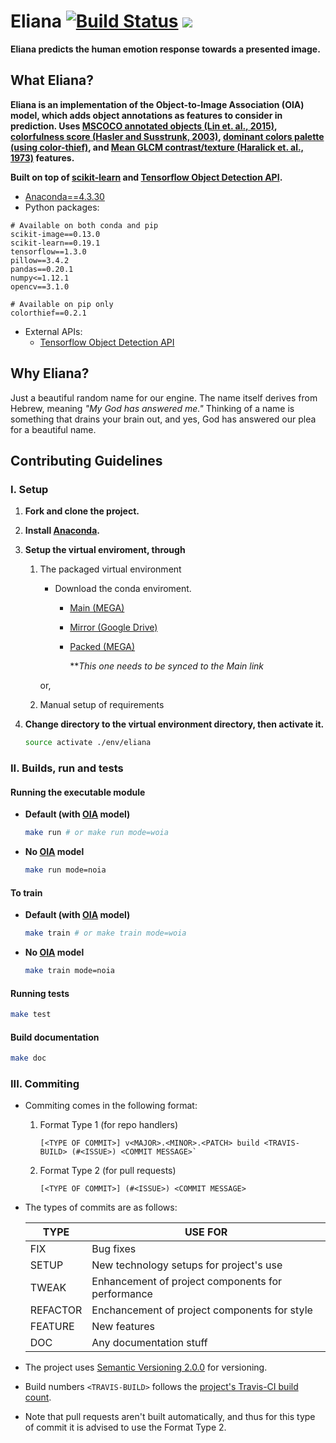 # Eliana [![Build Status](https://travis-ci.org/raymelon/Eliana.svg)](https://travis-ci.org/raymelon/Eliana) ![](https://reposs.herokuapp.com/?path=raymelon/Eliana)

**Eliana predicts the human emotion response towards a presented image.**

## What Eliana?

**Eliana is an implementation of the Object-to-Image Association (OIA) model, which adds object annotations as features to consider in prediction. Uses [MSCOCO annotated objects (Lin et. al., 2015)](http://arxiv.org/abs/1405.0312), [colorfulness score (Hasler and  Susstrunk, 2003)](https://infoscience.epfl.ch/record/33994/files/HaslerS03.pdf), [dominant colors palette (using color-thief)](https://github.com/fengsp/color-thief-py), and [Mean GLCM contrast/texture (Haralick et. al., 1973)](https://www.mathworks.com/help/images/texture-analysis-using-the-gray-level-co-occurrence-matrix-glcm.html?requestedDomain=www.mathworks.com) features.**

**Built on top of [scikit-learn](https://github.com/scikit-learn/scikit-learn) and [Tensorflow Object Detection API](https://github.com/tensorflow/models/tree/master/research/object_detection).**

- [Anaconda==4.3.30](https://www.anaconda.com/download/)
- Python packages:
```
# Available on both conda and pip
scikit-image==0.13.0
scikit-learn==0.19.1
tensorflow==1.3.0
pillow==3.4.2
pandas==0.20.1
numpy<=1.12.1
opencv==3.1.0

# Available on pip only
colorthief==0.2.1
```
- External APIs:
   - [Tensorflow Object Detection API](https://github.com/tensorflow/models/tree/master/research/object_detection)

## Why Eliana?

Just a beautiful random name for our engine. The name itself derives from Hebrew, meaning *"My God has answered me."* Thinking of a name is something that drains your brain out, and yes, God has answered our plea for a beautiful name.

## Contributing Guidelines
### I. Setup
1. **Fork and clone the project.**
2. **Install [Anaconda](https://www.anaconda.com/downloads).**
3. **Setup the virtual enviroment, through**
   1. The packaged virtual environment
        - Download the conda enviroment.
            - [Main (MEGA)](https://mega.nz/#F!Yn4WzY6I!3o2klQ-LfVwkTt61yVA9Gw)
            - [Mirror (Google Drive)](https://drive.google.com/open?id=0B2Gw0zD3SerkVWtsSVlRTUNuWVE)
            - [Packed  (MEGA)](https://mega.nz/#!82gBBCqT!clt5iihZZGYDGOE6utsr207iNviRAFqbI-_TsPFmswQ)
            
               ***This one needs to be synced to the Main link*
             
      or,          
   2. Manual setup of requirements

4. **Change directory to the virtual environment directory, then activate it.**
   ```Bash
   source activate ./env/eliana
   ```
   
### II. Builds, run and tests

#### Running the executable module

   - **Default (with [OIA](#what-eliana) model)**
      ```Bash
      make run # or make run mode=woia
      ```
      
   - **No [OIA](#what-eliana) model**
      ```Bash
      make run mode=noia
      ```

#### To train
   - **Default (with [OIA](#what-eliana) model)**
      ```Bash
      make train # or make train mode=woia
      ```
      
   - **No [OIA](#what-eliana) model**
      ```Bash
      make train mode=noia
      ```

#### Running tests
```Bash
make test
```

#### Build documentation
```Bash
make doc
```

### III. Commiting
- Commiting comes in the following format:
   1. Format Type 1 (for repo handlers)
       
       ```
       [<TYPE OF COMMIT>] v<MAJOR>.<MINOR>.<PATCH> build <TRAVIS-BUILD> (#<ISSUE>) <COMMIT MESSAGE>`
       ```

   2. Format Type 2 (for pull requests)
   
      ```
      [<TYPE OF COMMIT>] (#<ISSUE>) <COMMIT MESSAGE>
      ```

- The types of commits are as follows:


     | TYPE | USE FOR |
     |----- | ------- |
     | FIX | Bug fixes |
     | SETUP | New technology setups for project's use |
     | TWEAK | Enhancement of project components for performance |
     | REFACTOR | Enchancement of project components for style |
     | FEATURE | New features |
     | DOC | Any documentation stuff |

- The project uses [Semantic Versioning 2.0.0](http://semver.org/) for versioning.

- Build numbers `<TRAVIS-BUILD>` follows the [project's Travis-CI build count](https://travis-ci.org/raymelon/Eliana). 

- Note that pull requests aren't built automatically, and thus for this type of commit it is advised to use the Format Type 2.



